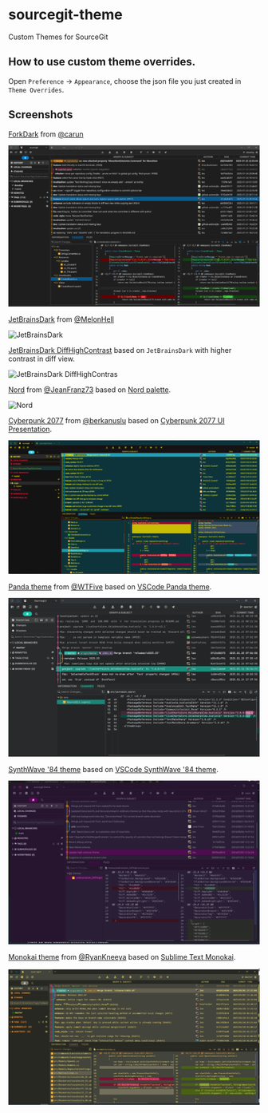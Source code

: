 # sourcegit-theme

Custom Themes for SourceGit

## How to use custom theme overrides.

Open `Preference` -> `Appearance`, choose the json file you just created in `Theme Overrides`.

## Screenshots

[ForkDark](./themes/ForkDark.json) from [@carun](https://github.com/carun)

![ForkDark](screenshots/ForkDark.png)

[JetBrainsDark](./themes/JetBrainsDark.json) from [@MelonHell](https://gist.github.com/MelonHell)

![JetBrainsDark](screenshots/JetBrainsDark.png)

[JetBrainsDark DiffHighContrast](./themes/JetBrainsDark_DiffHighContrast.json) based on `JetBrainsDark` with higher contrast in diff view.

![JetBrainsDark DiffHighContras](screenshots/JetBrainsDark_DiffHighContrast.png)

[Nord](./themes/Nord.json) from [@JeanFranz73](https://gist.github.com/JeanFranz73) based on [Nord palette](https://github.com/nordtheme/nord).

![Nord](screenshots/Nord.png)

[Cyberpunk 2077](./themes/Cyberpunk2077.json) from [@berkanuslu](https://github.com/berkanuslu) based on [Cyberpunk 2077 UI Presentation](https://www.artstation.com/artwork/18mLB8).

![Cyberpunk2077](screenshots/Cyberpunk2077.png)

[Panda theme](./themes/Panda.json) from [@WTFive](https://github.com/wtfive) based on [VSCode Panda theme](https://marketplace.visualstudio.com/items?itemName=tinkertrain.theme-panda).

![Panda theme](screenshots/Panda.png)

[SynthWave '84 theme](./themes/Synthwave84.json) based on [VSCode SynthWave '84 theme](https://marketplace.visualstudio.com/items?itemName=RobbOwen.synthwave-vscode).

![SynthWave '84 theme](screenshots/Synthwave84.png)

[Monokai theme](./themes/Monokai.json) from [@RyanKneeya](https://github.com/RyanKneeya) based on [Sublime Text Monokai](https://github.com/gerardroche/sublime-monokai-free).

![Monokai theme](screenshots/Monokai.png)
